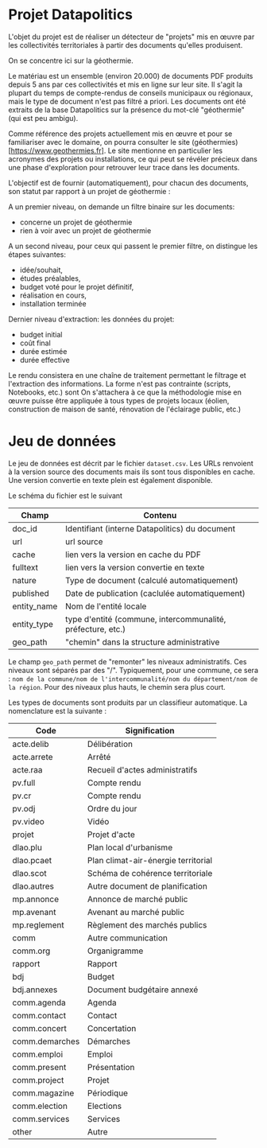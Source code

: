 # Projet Datapolitics

L'objet du projet est de réaliser un détecteur de "projets" mis en œuvre par les collectivités territoriales à partir
des documents qu'elles produisent.

On se concentre ici sur la géothermie.

Le matériau est un ensemble (environ 20.000) de documents PDF produits depuis 5 ans par ces collectivités et mis en 
ligne sur
leur site. Il s'agit la plupart du temps de compte-rendus de conseils municipaux ou régionaux, mais le type de document
n'est pas filtré a priori. Les documents ont été extraits de la base Datapolitics sur la présence du mot-clé
"géothermie" (qui est peu ambigu).

Comme référence des projets actuellement mis en œuvre et pour se familiariser avec le domaine, on pourra consulter le
site (géothermies)[https://www.geothermies.fr]. Le site mentionne en particulier les acronymes des projets ou
installations, ce qui peut se révéler précieux dans une phase d'exploration pour retrouver leur trace dans les 
documents.

L'objectif est de fournir (automatiquement), pour chacun des documents, son statut par rapport à un projet de
géothermie :

A un premier niveau, on demande un filtre binaire sur les documents:

- concerne un projet de géothermie
- rien à voir avec un projet de géothermie

A un second niveau, pour ceux qui passent le premier filtre, on distingue les étapes suivantes:

- idée/souhait,
- études préalables,
- budget voté pour le projet définitif,
- réalisation en cours,
- installation terminée

Dernier niveau d'extraction: les données du projet:

- budget initial
- coût final
- durée estimée
- durée effective

Le rendu consistera en une chaîne de traitement permettant le filtrage et l'extraction des informations. La forme n'est
pas contrainte (scripts, Notebooks, etc.) sont
On s'attachera à ce que la méthodologie mise en œuvre puisse être appliquée à tous types de projets locaux (éolien,
construction de maison de santé, rénovation de l'éclairage public, etc.)

# Jeu de données

Le jeu de données est décrit par le fichier `dataset.csv`. Les URLs renvoient à la version source des documents mais
ils sont tous disponibles en cache. Une version convertie en texte plein est également disponible.

Le schéma du fichier est le suivant

| Champ       | Contenu                                                     |
|-------------|-------------------------------------------------------------|
| doc_id      | Identifiant (interne Datapolitics) du document              |
| url         | url source                                                  |
| cache       | lien vers la version en cache du PDF                        |
| fulltext    | lien vers la version convertie en texte                     |
| nature      | Type de document (calculé automatiquement)                  |
| published   | Date de publication (caclulée automatiquement)              |
| entity_name | Nom de l'entité locale                                      |
| entity_type | type d'entité (commune, intercommunalité, préfecture, etc.) |
| geo_path    | "chemin" dans la structure administrative                   |

Le champ `geo_path` permet de "remonter" les niveaux administratifs. Ces niveaux sont séparés par des "/". Typiquement,
pour une commune, ce sera : `nom de la commune/nom de l'intercommunalité/nom du département/nom de la région`. Pour
des niveaux plus hauts, le chemin sera plus court.

Les types de documents sont produits par un classifieur automatique. La nomenclature est la suivante :

| Code               | Signification                       |
|--------------------|-------------------------------------|
| acte.delib         | Délibération                        |
| acte.arrete        | Arrêté                              |
| acte.raa           | Recueil d'actes administratifs      |
| pv.full            | Compte rendu                        |
| pv.cr              | Compte rendu                        |
| pv.odj             | Ordre du jour                       |
| pv.video           | Vidéo                               |
| projet             | Projet d'acte                       |
| dlao.plu           | Plan local d'urbanisme              |
| dlao.pcaet         | Plan climat-air-énergie territorial |
| dlao.scot          | Schéma de cohérence territoriale    |
| dlao.autres        | Autre document de planification     |
| mp.annonce         | Annonce de marché public            |
| mp.avenant         | Avenant au marché public            |
| mp.reglement       | Règlement des marchés publics       |
| comm               | Autre communication                 |
| comm.org           | Organigramme                        |
| rapport            | Rapport                             |
| bdj                | Budget                              |
| bdj.annexes        | Document budgétaire annexé          |
| comm.agenda        | Agenda                              |
| comm.contact       | Contact                             |
| comm.concert       | Concertation                        |
| comm.demarches     | Démarches                           |
| comm.emploi        | Emploi                              |
| comm.present       | Présentation                        |
| comm.project       | Projet                              |
| comm.magazine      | Périodique                          |
| comm.election      | Elections                           |
| comm.services      | Services                            |
| other              | Autre                               |
